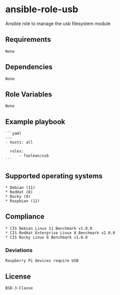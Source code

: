 # ansible-role-usb

Ansible role to manage the usb filesystem module


## Requirements

    None


## Dependencies

    None


## Role Variables

    None


## Example playbook

    ```yaml
    ---
    - hosts: all

      roles:
          - foolean/usb
    ```


## Supported operating systems

    * Debian (11)
    * RedHat (8)
    * Rocky (8)
    * Raspbian (11)


## Compliance

    * CIS Debian Linux 11 Benchmark v1.0.0
    * CIS RedHat Enterprise Linux 8 Benchmark v2.0.0
    * CIS Rocky Linux 8 Benchmark v1.0.0


### Deviations

    Raspberry Pi devices require USB


## License

    BSD-3-Clause
